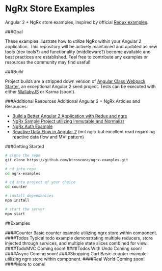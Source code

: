 # NgRx Store Examples

Angular 2 + NgRx store examples, inspired by official [Redux examples](https://github.com/rackt/redux/tree/master/examples).

###Goal

These examples illustrate how to utilize NgRx within your Angular 2 application. This repository will be actively maintained and updated as new tools (dev tools?) and functionality (middleware?) become available and best practices are established. Feel free to contribute any examples or resources the community may find useful!

###Build

Project builds are a stripped down version of [Angular Class Webpack Starter](https://github.com/AngularClass/angular2-webpack-starter), an exceptional Angular 2 seed project.
Tests can be executed with either [WallabyJS](http://wallabyjs.com/) or Karma (soon!). 

###Additional Resources
Additional Angular 2 + NgRx Articles and Resources:

* [Build a Better Angular 2 Application with Redux and ngrx](http://onehungrymind.com/build-better-angular-2-application-redux-ngrx/)
* [NgRx Sample Project utilizing Immutable and Normalizr](https://github.com/ngrx/angular2-store-example)
* [NgRx Auth Example](https://github.com/SekibOmazic/ngrx-auth-example)
* [Reactive Data Flow in Angular 2](http://blog.lambda-it.ch/reactive-data-flow-in-angular-2/) (not ngrx but excellent read regarding reactive data flow and MVI pattern)



###Getting Started
```bash
# clone the repo
git clone https://github.com/btroncone/ngrx-examples.git

# cd into repo
cd ngrx-examples

# cd into project of your choice
cd counter

# install dependencies
npm install

# start the server
npm start
```

##Examples

####Counter
Basic counter example utilizing ngrx store within component.
####Todos
Typical todo example demonstrating multiple reducers, store injected through services, and multiple state slices combined for view.
####TodoMVC
Coming soon!
####Todos With Undo
Coming soon!
####Async
Coming soon!
####Shopping Cart
Basic counter example utilizing ngrx store within component.
####Real World
Coming soon!
####More to come!

